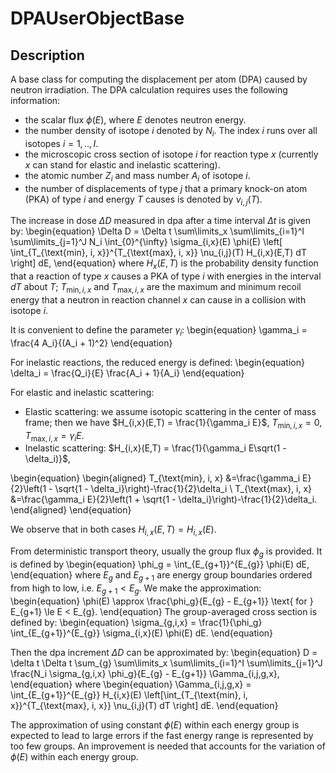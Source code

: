 # DPAUserObjectBase

## Description

A base class for computing the displacement per atom (DPA) caused by neutron irradiation. The DPA calculation requires uses the following
information:

- the scalar flux $\phi(E)$, where $E$ denotes neutron energy.
- the number density of isotope $i$ denoted by $N_i$. The index $i$ runs over all isotopes $i=1,..,I$.
- the microscopic cross section of isotope $i$ for reaction type $x$ (currently $x$ can stand for elastic and inelastic scattering).
- the atomic number $Z_i$ and mass number $A_i$ of isotope $i$.
- the number of displacements of type $j$ that a primary knock-on atom (PKA) of type $i$ and energy $T$ causes is denoted by $\nu_{i,j}(T)$.

The increase in dose $\Delta D$ measured in dpa after a time interval $\Delta t$ is given by:
\begin{equation}
   \Delta D = \Delta t \sum\limits_x \sum\limits_{i=1}^I
   \sum\limits_{j=1}^J N_i
  \int_{0}^{\infty} \sigma_{i,x}(E)  \phi(E)
  \left[ \int_{T_{\text{min}, i, x}}^{T_{\text{max}, i, x}}  \nu_{i,j}(T) H_{i,x}(E,T) dT \right] dE,
\end{equation}
where $H_x(E,T)$ is the probability density function that a reaction of type $x$ causes a PKA of type $i$ with energies in the interval $dT$ about $T$; $T_{\text{min}, i, x}$ and $T_{\text{max}, i, x}$ are the maximum and minimum recoil energy that a neutron in reaction channel $x$ can cause in a collision with isotope $i$.

It is convenient to define the parameter $\gamma_i$:
\begin{equation}
  \gamma_i = \frac{4 A_i}{(A_i + 1)^2}
\end{equation}

For inelastic reactions, the reduced energy is defined:
\begin{equation}
   \delta_i = \frac{Q_i}{E} \frac{A_i + 1}{A_i}
\end{equation}

For elastic and inelastic scattering:

- Elastic scattering: we assume isotopic scattering in the center of mass frame; then we have $H_{i,x}(E,T) = \frac{1}{\gamma_i E}$, $T_{\text{min}, i, x} = 0$, $T_{\text{max}, i, x} = \gamma_i E$.
- Inelastic scattering: $H_{i,x}(E,T) = \frac{1}{\gamma_i E\sqrt(1 - \delta_i)}$,

\begin{equation}
\begin{aligned}
  T_{\text{min}, i, x} &=\frac{\gamma_i E}{2}\left(1 - \sqrt{1 - \delta_i}\right)-\frac{1}{2}\delta_i \\
  T_{\text{max}, i, x} &=\frac{\gamma_i E}{2}\left(1 + \sqrt{1 - \delta_i}\right)-\frac{1}{2}\delta_i.  
\end{aligned}
\end{equation}

We observe that in both cases $H_{i,x}(E,T) = H_{i,x}(E)$.

From deterministic transport theory, usually the group flux $\phi_g$ is provided. It is defined by
\begin{equation}
  \phi_g = \int_{E_{g+1}}^{E_{g}} \phi(E) dE,
\end{equation}
where $E_g$ and $E_{g+1}$ are energy group boundaries ordered from high to low, i.e. $E_{g+1} < E_g$. We make the approximation:
\begin{equation}
  \phi(E) \approx \frac{\phi_g}{E_{g} - E_{g+1}} \text{ for } E_{g+1} \le E < E_{g}.
\end{equation}
The group-averaged cross section is defined by:
\begin{equation}
   \sigma_{g,i,x} = \frac{1}{\phi_g} \int_{E_{g+1}}^{E_{g}} \sigma_{i,x}(E) \phi(E) dE.
\end{equation}

Then the dpa increment $\Delta D$ can be approximated by:
\begin{equation}
  D = \delta t \Delta t \sum_{g} \sum\limits_x \sum\limits_{i=1}^I
  \sum\limits_{j=1}^J \frac{N_i \sigma_{g,i,x} \phi_g}{E_{g} - E_{g+1}} \Gamma_{i,j,g,x},
\end{equation}
where
\begin{equation}
  \Gamma_{i,j,g,x} = \int_{E_{g+1}}^{E_{g}} H_{i,x}(E) \left[\int_{T_{\text{min}, i, x}}^{T_{\text{max}, i, x}}  \nu_{i,j}(T)  dT  \right]  dE.
\end{equation}

The approximation of using constant $\phi(E)$ within each energy group is expected to lead to large errors if the fast energy range is represented by too few groups. An improvement is needed that accounts for the variation of $\phi(E)$ within each energy group.
